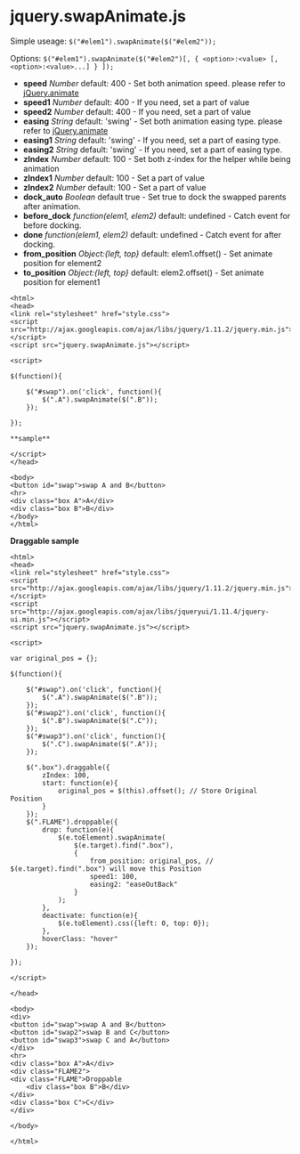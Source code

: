 # jquery.swapAnimate.js

Simple useage:
``$("#elem1").swapAnimate($("#elem2"));``

Options:
``$("#elem1").swapAnimate($("#elem2")[, { <option>:<value> [, <option>:<value>...] } ]);``

- **speed** *Number* default: 400 - Set both animation speed. please refer to [jQuery.animate](http://api.jquery.com/animate/)
- **speed1** *Number* default: 400 - If you need, set a part of value
- **speed2** *Number* default: 400 - If you need, set a part of value
- **easing** *String* default: 'swing' - Set both animation easing type. please refer to [jQuery.animate](http://api.jquery.com/animate/)
- **easing1** *String* default: 'swing' - If you need, set a part of easing type.
- **easing2** *String* default: 'swing' - If you need, set a part of easing type.
- **zIndex** *Number* default: 100 - Set both z-index for the helper while being animation
- **zIndex1** *Number* default: 100 - Set a part of value
- **zIndex2** *Number* default: 100 - Set a part of value
- **dock_auto** *Boolean* default true - Set true to dock the swapped parents after animation.
- **before_dock** *function(elem1, elem2)* default: undefined - Catch event for before docking.
- **done** *function(elem1, elem2)* default: undefined - Catch event for after docking.
- **from_position** *Object:{left, top}* default: elem1.offset() - Set animate position for element2
- **to_position** *Object:{left, top}* default: elem2.offset() - Set animate position for element1


```html:
<html>
<head>
<link rel="stylesheet" href="style.css">
<script src="http://ajax.googleapis.com/ajax/libs/jquery/1.11.2/jquery.min.js"></script>
<script src="jquery.swapAnimate.js"></script>

<script>

$(function(){

	$("#swap").on('click', function(){
		$(".A").swapAnimate($(".B"));
	});

});

**sample**

</script>
</head>

<body>
<button id="swap">swap A and B</button>
<hr>
<div class="box A">A</div>
<div class="box B">B</div>
</body>
</html>
```

**Draggable sample**

```html:
<html>
<head>
<link rel="stylesheet" href="style.css">
<script src="http://ajax.googleapis.com/ajax/libs/jquery/1.11.2/jquery.min.js"></script>
<script src="http://ajax.googleapis.com/ajax/libs/jqueryui/1.11.4/jquery-ui.min.js"></script>
<script src="jquery.swapAnimate.js"></script>

<script>

var original_pos = {};

$(function(){

	$("#swap").on('click', function(){
		$(".A").swapAnimate($(".B"));
	});
	$("#swap2").on('click', function(){
		$(".B").swapAnimate($(".C"));
	});
	$("#swap3").on('click', function(){
		$(".C").swapAnimate($(".A"));
	});

	$(".box").draggable({
		zIndex: 100,
		start: function(e){
			original_pos = $(this).offset(); // Store Original Position
		}
	});
	$(".FLAME").droppable({
		drop: function(e){
			$(e.toElement).swapAnimate(
				$(e.target).find(".box"),
				{
					from_position: original_pos, // $(e.target).find(".box") will move this Position
					speed1: 100,
					easing2: "easeOutBack"
				}
			);
		},
		deactivate: function(e){
			$(e.toElement).css({left: 0, top: 0});
		},
		hoverClass: "hover"
	});

});

</script>

</head>

<body>
<div>
<button id="swap">swap A and B</button>
<button id="swap2">swap B and C</button>
<button id="swap3">swap C and A</button>
</div>
<hr>
<div class="box A">A</div>
<div class="FLAME2">
<div class="FLAME">Droppable
	<div class="box B">B</div>
</div>
<div class="box C">C</div>
</div>

</body>

</html>
```
